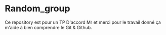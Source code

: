 # Random_group
Ce repository est pour un TP
D'accord Mr et merci pour le travail donné ça m'aide à bien comprendre le Git & Github. 